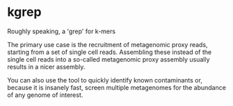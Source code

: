 kgrep
=====

Roughly speaking, a 'grep' for k-mers

The primary use case is the recruitment of metagenomic proxy reads, starting from a set of single cell reads. Assembling these instead of the single cell reads into a so-called metagenomic proxy assembly usually results in a nicer assembly.

You can also use the tool to quickly identify known contaminants or, because it is insanely fast, screen multiple metagenomes for the abundance of any genome of interest.
